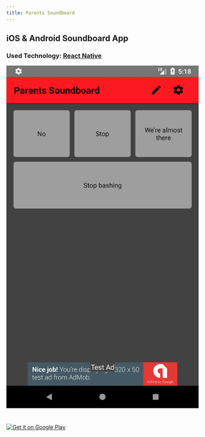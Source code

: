 ```yaml
---
title: Parents Soundboard
---
```


## iOS & Android Soundboard App

### Used Technology: [React Native](https://facebook.github.io/react-native/)

![Parents Soundboard Screenshot](./soundboard-screenshot.png)

<div style="display: flex; flex-wrap: wrap; justify-content: flex-start; align-items: center;">
<a href='https://play.google.com/store/apps/details?id=de.mokkapps.parentssoundboard&pcampaignid=MKT-Other-global-all-co-prtnr-py-PartBadge-Mar2515-1'><img width="230px" height="90px" alt='Get it on Google Play' aria-label='Get it on Google Play' src='https://play.google.com/intl/en_us/badges/images/generic/en_badge_web_generic.png'/></a>
<a href="https://itunes.apple.com/us/app/parents-soundboard/id1434425575?mt=8" style="display:inline-block;overflow:hidden;background:url(https://linkmaker.itunes.apple.com/assets/shared/badges/en-gb/appstore-lrg.svg) no-repeat;width:300px;height:60px;margin-left:15px;margin-bottom:5px;background-size:contain;" alt='Get it on iTunes' aria-label='Get it on iTunes' ></a>
</div>
